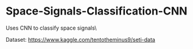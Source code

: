 # Space-Signals-Classification-CNN
Uses CNN to classify space signals\

Dataset: https://www.kaggle.com/tentotheminus9/seti-data
